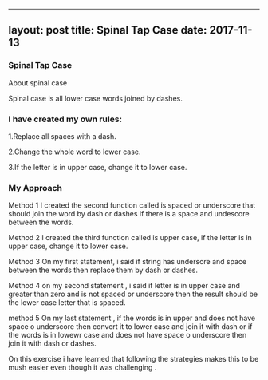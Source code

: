 
---
layout: post
title: Spinal Tap Case
date: 2017-11-13
----

### Spinal Tap Case

About spinal case

Spinal case is all lower case words joined by dashes.

### I have created my own rules:

1.Replace all spaces with a dash.

2.Change the whole word to lower case.

3.If the letter is in upper case, change it to lower case.

### My Approach

Method 1
I created the second function called is spaced or underscore that should join the word by dash or dashes if there is a space 
and undescore between the words.

Method 2
I created the third function called is upper case, if the letter is in upper case, change it to lower case.

Method 3
On my first statement, i said if string has undersore and space between the words then replace them by
dash or dashes.

Method 4
on my second statement , i said if letter is in upper case  and greater than  zero and is not spaced or underscore then the result should be the 
lower case letter that is spaced.

method 5
On my last statement , if the words is in upper  and does not have space o underscore then convert it to lower case and join it with dash 
or if the words is in lowewr case and does not have space o underscore then join it with dash or dashes.


On this exercise i have learned that following the strategies makes this to be mush easier even though it was challenging .

